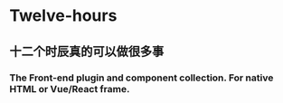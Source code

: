 # Twelve-hours
## 十二个时辰真的可以做很多事

### The Front-end plugin and component collection. For native HTML or Vue/React frame.
